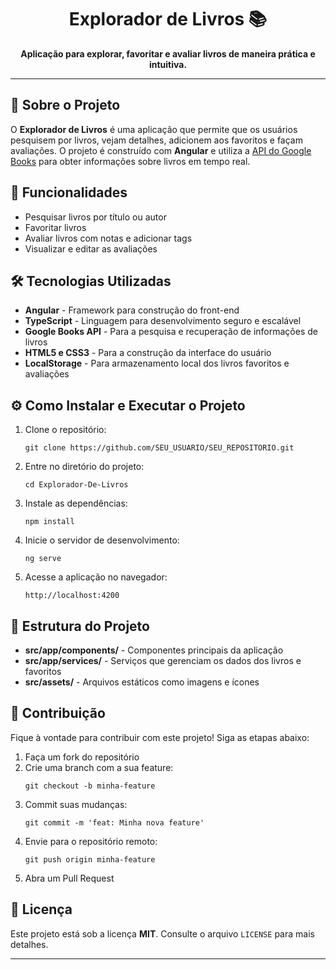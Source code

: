 <h1 align="center">Explorador de Livros 📚</h1>

<p align="center">
  <strong>Aplicação para explorar, favoritar e avaliar livros de maneira prática e intuitiva.</strong>
</p>

<hr />

<h2>📖 Sobre o Projeto</h2>
<p>
  O <strong>Explorador de Livros</strong> é uma aplicação que permite que os usuários pesquisem por livros, vejam detalhes, adicionem aos favoritos e façam avaliações. O projeto é construído com <strong>Angular</strong> e utiliza a <a href="https://developers.google.com/books" target="_blank">API do Google Books</a> para obter informações sobre livros em tempo real.
</p>

<h2>🚀 Funcionalidades</h2>
<ul>
  <li>Pesquisar livros por título ou autor</li>
  <li>Favoritar livros</li>
  <li>Avaliar livros com notas e adicionar tags</li>
  <li>Visualizar e editar as avaliações</li>
</ul>

<h2>🛠 Tecnologias Utilizadas</h2>
<ul>
  <li><strong>Angular</strong> - Framework para construção do front-end</li>
  <li><strong>TypeScript</strong> - Linguagem para desenvolvimento seguro e escalável</li>
  <li><strong>Google Books API</strong> - Para a pesquisa e recuperação de informações de livros</li>
  <li><strong>HTML5 e CSS3</strong> - Para a construção da interface do usuário</li>
  <li><strong>LocalStorage</strong> - Para armazenamento local dos livros favoritos e avaliações</li>
</ul>

<h2>⚙️ Como Instalar e Executar o Projeto</h2>
<ol>
  <li>Clone o repositório: <pre><code>git clone https://github.com/SEU_USUARIO/SEU_REPOSITORIO.git</code></pre></li>
  <li>Entre no diretório do projeto: <pre><code>cd Explorador-De-Livros</code></pre></li>
  <li>Instale as dependências: <pre><code>npm install</code></pre></li>
  <li>Inicie o servidor de desenvolvimento: <pre><code>ng serve</code></pre></li>
  <li>Acesse a aplicação no navegador: <pre><code>http://localhost:4200</code></pre></li>
</ol>

<h2>📂 Estrutura do Projeto</h2>
<ul>
  <li><strong>src/app/components/</strong> - Componentes principais da aplicação</li>
  <li><strong>src/app/services/</strong> - Serviços que gerenciam os dados dos livros e favoritos</li>
  <li><strong>src/assets/</strong> - Arquivos estáticos como imagens e ícones</li>
</ul>

<h2>🤝 Contribuição</h2>
<p>
  Fique à vontade para contribuir com este projeto! Siga as etapas abaixo:
</p>
<ol>
  <li>Faça um fork do repositório</li>
  <li>Crie uma branch com a sua feature: <pre><code>git checkout -b minha-feature</code></pre></li>
  <li>Commit suas mudanças: <pre><code>git commit -m 'feat: Minha nova feature'</code></pre></li>
  <li>Envie para o repositório remoto: <pre><code>git push origin minha-feature</code></pre></li>
  <li>Abra um Pull Request</li>
</ol>

<h2>📝 Licença</h2>
<p>
  Este projeto está sob a licença <strong>MIT</strong>. Consulte o arquivo <code>LICENSE</code> para mais detalhes.
</p>

<hr />
